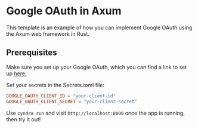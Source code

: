 # Google OAuth in Axum

This template is an example of how you can implement Google OAuth using the Axum web framework in Rust.

## Prerequisites

Make sure you set up your Google OAuth, which you can find a link to set up [here.](https://console.cloud.google.com/apis/dashboard)

Set your secrets in the Secrets.toml file:

```toml
GOOGLE_OAUTH_CLIENT_ID = "your-client-id"
GOOGLE_OAUTH_CLIENT_SECRET = "your-client-secret"
```

Use `cyndra run` and visit `http://localhost:8000` once the app is running, then try it out!
